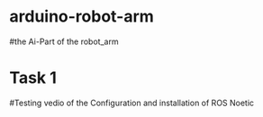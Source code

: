 # arduino-robot-arm
#the Ai-Part of the robot_arm 

# Task 1
 #Testing vedio of the Configuration and installation of ROS Noetic 
